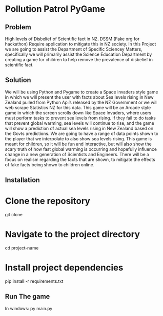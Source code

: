 # Pollution Patrol PyGame

## Problem
High levels of Disbelief of Scientific fact in NZ. DSSM (Fake org for hackathon) Require application to mitigate this in NZ society.
In this Project we are going to assist the Department of Specific Sciencey Matters, specifically we will
primarily assist the Science Education Department by creating a game for children to help remove
the prevalence of disbelief in scientific fact.

## Solution
We will be using Python and Pygame to create a Space
Invaders style game in which we will present the user with facts about Sea levels rising in New
Zealand pulled from Python Api’s released by the NZ Government or we will web scrape Statistics NZ
for this data.
This game will be an Arcade style game in which the screen scrolls down like Space Invaders, where
users must perform tasks to prevent sea levels from rising. If they fail to do tasks that prevent global
warming, sea levels will continue to rise, and the game will show a prediction of actual sea levels
rising in New Zealand based on the Govts predictions.
We are going to have a range of data points shown to the player that we interpolate to also show
sea levels rising. This game is meant for children, so it will be fun and interactive, but will also show
the scary truth of how fast global warming is occurring and hopefully influence change in a new
generation of Scientists and Engineers.
There will be a focus on realism regarding the facts that are shown, to mitigate the effects of fake facts being shown to children online.

## Installation

# Clone the repository
git clone <repository-url>

# Navigate to the project directory
cd project-name

# Install project dependencies
pip install -r requirements.txt


## Run The game
In windows:
py main.py
